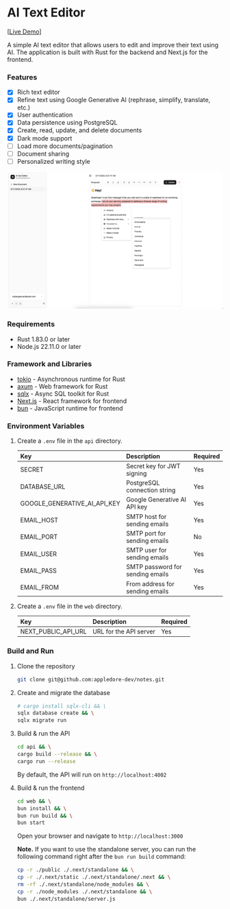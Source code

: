 # AI Text Editor

[[Live Demo](https://notes.helpedby.ai/)]

A simple AI text editor that allows users to edit and improve their text using AI. The application is built with Rust for the backend and Next.js for the frontend.

### Features

- [x] Rich text editor
- [x] Refine text using Google Generative AI (rephrase, simplify, translate, etc.)
- [x] User authentication
- [x] Data persistence using PostgreSQL
- [x] Create, read, update, and delete documents
- [x] Dark mode support
- [ ] Load more documents/pagination
- [ ] Document sharing
- [ ] Personalized writing style

![screenshot](/aite-ss.png)

### Requirements

- Rust 1.83.0 or later
- Node.js 22.11.0 or later

### Framework and Libraries

- [tokio](https://github.com/tokio-rs/tokio) - Asynchronous runtime for Rust
- [axum](https://github.com/tokio-rs/axum) - Web framework for Rust
- [sqlx](https://github.com/launchbadge/sqlx) - Async SQL toolkit for Rust
- [Next.js](https://nextjs.org) - React framework for frontend
- [bun](https://bun.sh) - JavaScript runtime for frontend

### Environment Variables

1. Create a `.env` file in the `api` directory.

    | Key | Description | Required |
    | --- | ----------- | --------- |
    | SECRET | Secret key for JWT signing | Yes |
    | DATABASE_URL | PostgreSQL connection string | Yes |
    | GOOGLE_GENERATIVE_AI_API_KEY | Google Generative AI API key | Yes |
    | EMAIL_HOST | SMTP host for sending emails | Yes |
    | EMAIL_PORT | SMTP port for sending emails | No |
    | EMAIL_USER | SMTP user for sending emails | Yes |
    | EMAIL_PASS | SMTP password for sending emails | Yes |
    | EMAIL_FROM | From address for sending emails | Yes |

2. Create a `.env` file in the `web` directory.

    | Key | Description | Required |
    | --- | ----------- | --------- |
    | NEXT_PUBLIC_API_URL | URL for the API server | Yes |

### Build and Run

1. Clone the repository

    ```bash
    git clone git@github.com:appledore-dev/notes.git
    ```

2. Create and migrate the database

    ```bash
    # cargo install sqlx-cli && \
    sqlx database create && \
    sqlx migrate run
    ```

3. Build & run the API

    ```bash
    cd api && \
    cargo build --release && \
    cargo run --release
    ```

    By default, the API will run on `http://localhost:4002`


4. Build & run the frontend

    ```bash
    cd web && \
    bun install && \
    bun run build && \
    bun start
    ```

    Open your browser and navigate to `http://localhost:3000`

    **Note.** If you want to use the standalone server, you can run the following command right after the `bun run build` command:

    ```bash
    cp -r ./public ./.next/standalone && \
    cp -r ./.next/static ./.next/standalone/.next && \
    rm -rf ./.next/standalone/node_modules && \
    cp -r ./node_modules ./.next/standalone && \
    bun ./.next/standalone/server.js
    ```

